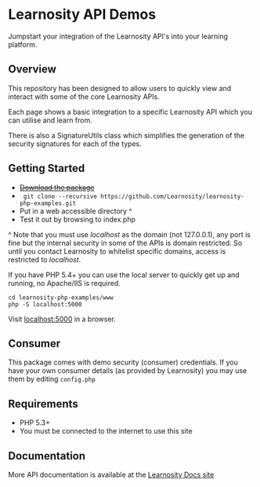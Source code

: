 # Learnosity API Demos

Jumpstart your integration of the Learnosity API's into your learning platform.

## Overview

This repository has been designed to allow users to quickly view and interact with some of the core
Learnosity APIs.

Each page shows a basic integration to a specific Learnosity API which you can utilise and learn from.

There is also a SignatureUtils class which simplifies the generation of the security signatures for each of the types.

## Getting Started

* <strike>[Download the package](https://github.com/Learnosity/learnosity-php-examples/archive/master.zip)</strike>
* ``` git clone --recursive https://github.com/Learnosity/learnosity-php-examples.git```
* Put in a web accessible directory ^
* Test it out by browsing to index.php

^ Note that you must use *localhost* as the domain (not 127.0.0.1), any port is fine but the internal security in some of the APIs is domain restricted. So until you contact Learnosity to whitelist specific domains, access is restricted to *localhost*.

If you have PHP 5.4+ you can use the local server to quickly get up and running, no Apache/IIS is required.

```
cd learnosity-php-examples/www
php -S localhost:5000
```

Visit [localhost:5000](http://localhost:5000) in a browser.

## Consumer

This package comes with demo security (consumer) credentials. If you have your own consumer details (as provided by Learnosity) you may use them by editing ```config.php```

## Requirements

* PHP 5.3+
* You must be connected to the internet to use this site

## Documentation

More API documentation is available at the [Learnosity Docs site](http://docs.learnosity.com)
